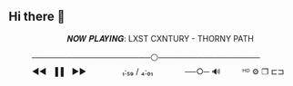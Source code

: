 ## Hi there 👋

<!--
**XaDWRk7/XaDWRk7** is a ✨ _special_ ✨ repository because its `README.md` (this file) appears on your GitHub profile.

Here are some ideas to get you started:

- 🔭 I’m currently working on ...
- 🌱 I’m currently learning ...
- 👯 I’m looking to collaborate on ...
- 🤔 I’m looking for help with ...
- 💬 Ask me about ...
- 📫 How to reach me: ...
- 😄 Pronouns: ...
- ⚡ Fun fact: ...
-->

⠀⠀⠀⠀⠀⠀⠀⠀⠀⠀𝑵𝑶𝑾 𝑷𝑳𝑨𝒀𝑰𝑵𝑮: LXST CXNTURY - THORNY PATH

⠀⠀⠀⠀─────────────────────⚪──────────────────
⠀⠀⠀⠀◄◄⠀▐▐ ⠀►►⠀⠀　　⠀ ₁:₅₉ / ₄:₀₁　　　⠀ ──○─ 🔊⠀　　ᴴᴰ ⚙ ❐ ⊏⊐
